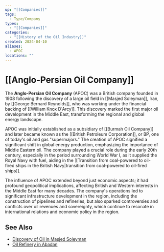```yaml
---
up: "[[Companies]]"
tags:
  - Type/Company
types:
  - "[[Companies]]"
categories:
  - "[[History of the Oil Industry]]"
created: 2024-04-10
aliases:
  - APOC
locations: ""
---
```

# [[Anglo-Persian Oil Company]]

The **Anglo-Persian Oil Company** (APOC) was a British company founded in 1908 following the discovery of a large oil field in [[Masjed Soleyman]], Iran, by [[George Bernard Reynolds]], who was working under the financial backing of [[William Knox D'Arcy]]. This discovery marked the first major oil development in the Middle East, transforming the regional and global energy landscape.

APOC was initially established as a subsidiary of [[Burmah Oil Company]] and later became known as the [[British Petroleum Corporation]], or BP, one of today's oil and gas "supermajors." The creation of APOC signified a significant shift in global energy production, emphasizing the importance of Middle Eastern oil. The company played a crucial role during the early 20th century, especially in the period surrounding World War I, as it supplied the Royal Navy with fuel, aiding in the [[Transition from coal-powered to oil-fired ships in the British Navy|transition from coal-powered to oil-fired ships]].

The influence of APOC extended beyond just economic aspects; it had profound geopolitical implications, affecting British and Western interests in the Middle East for many decades. The company's operations led to significant infrastructure development in the region, including the construction of pipelines and refineries, but also sparked controversies and conflicts over oil revenues and sovereignty, which continue to resonate in international relations and economic policy in the region.

## See Also
- [Discovery of Oil in Masjed Soleyman](geo:31.9461316,49.3013154)
- [Oil Refinery in Abadan](geo:30.3636097,48.2591475)